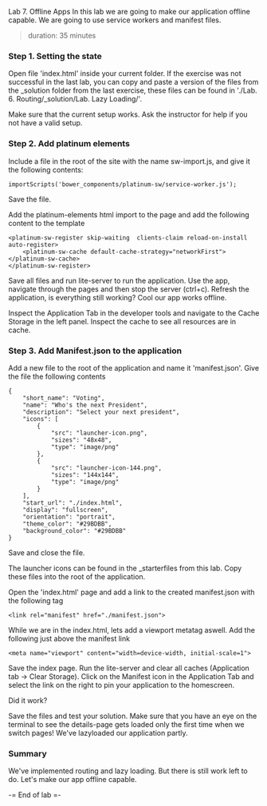 Lab 7. Offline Apps
In this lab we are going to make our application offline capable. We are going to use service workers and manifest files.
> duration: 35 minutes

### Step 1. Setting the state
Open file 'index.html' inside your current folder. If the exercise was not successful in the last
lab, you can copy and paste a version of the files from the _solution folder from the last 
exercise, these files can be found in './Lab. 6. Routing/_solution/Lab. Lazy Loading/'.

Make sure that the current setup works. Ask the instructor for help if you not have a valid setup.

### Step 2. Add platinum elements
Include a file in the root of the site with the name sw-import.js, and give it the following contents:
```
importScripts('bower_components/platinum-sw/service-worker.js');
```

Save the file.

Add the platinum-elements html import to the page and add the following content to the template
```
<platinum-sw-register skip-waiting  clients-claim reload-on-install auto-register>
    <platinum-sw-cache default-cache-strategy="networkFirst"></platinum-sw-cache>
</platinum-sw-register>
```

Save all files and run lite-server to run the application. Use the app, navigate through the pages and
then stop the server (ctrl+c). Refresh the application, is everything still working? Cool our app
works offline.

Inspect the Application Tab in the developer tools and navigate to the Cache Storage in the left panel. 
Inspect the cache to see all resources are in cache.

### Step 3. Add Manifest.json to the application
Add a new file to the root of the application and name it 'manifest.json'. Give the file the following contents
```
{
    "short_name": "Voting",
    "name": "Who's the next President",
    "description": "Select your next president",
    "icons": [
        {
            "src": "launcher-icon.png",
            "sizes": "48x48",
            "type": "image/png"
        },
        {
            "src": "launcher-icon-144.png",
            "sizes": "144x144",
            "type": "image/png"
        }
    ],
    "start_url": "./index.html",
    "display": "fullscreen",
    "orientation": "portrait",
    "theme_color": "#29BDBB",
    "background_color": "#29BDBB"
}
```

Save and close the file.

The launcher icons can be found in the _starterfiles from this lab. 
Copy these files into the root of the application.

Open the 'index.html' page and add a link to the created manifest.json with the following tag
```
<link rel="manifest" href="./manifest.json">
``` 

While we are in the index.html, lets add a viewport metatag aswell. Add the following just above the
manifest link

```
<meta name="viewport" content="width=device-width, initial-scale=1">
```

Save the index page. Run the lite-server and clear all caches (Application tab -> Clear Storage).
Click on the Manifest icon in the Application Tab and select the link on the right to pin your application to the homescreen.

Did it work?





Save the files and test your solution. Make sure that you have an eye on the terminal to see the details-page gets 
loaded only the first time when we switch pages! We've lazyloaded our application partly.

### Summary
We've implemented routing and lazy loading. But there is still work left to do. Let's make our app offline capable.

-= End of lab =-
  